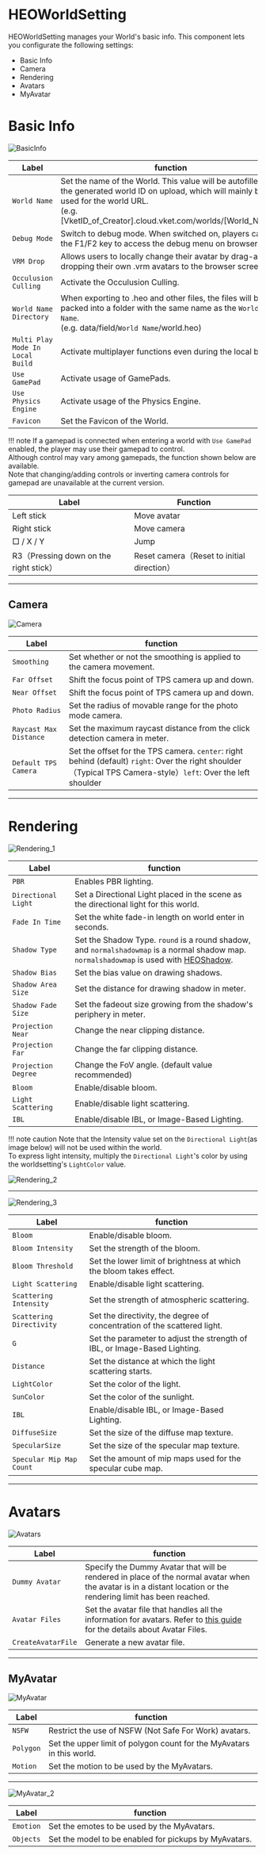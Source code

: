 # HEOWorldSetting

HEOWorldSetting manages your World's basic info.
This component lets you configurate the following settings:

- Basic Info
- Camera
- Rendering
- Avatars
- MyAvatar

# Basic Info
![BasicInfo](img/HEOWorldSetting_BasicInfo.jpg)

|  Label |  function  |
| ----   | ---- |
|  `World Name` |  Set the name of the World. This value will be autofilled by the generated world ID on upload, which will mainly be used for the world URL.<br> (e.g. [VketID_of_Creator].cloud.vket.com/worlds/[World_Name]) |
|  `Debug Mode`  |  Switch to debug mode. When switched on, players can use the F1/F2 key to access the debug menu on browser.|
|  `VRM Drop`  |  Allows users to locally change their avatar by drag-and-dropping their own .vrm avatars to the browser screen.  |
|  `Occulusion Culling`  | Activate the Occulusion Culling.  |
|  `World Name Directory`  |  When exporting to .heo and other files, the files will be packed into a folder with the same name as the `World Name`. <br>(e.g. data/field/`World Name`/world.heo) |
| `Multi Play Mode In Local Build` | Activate multiplayer functions even during the local build. |
| `Use GamePad` | Activate usage of GamePads.  |
| `Use Physics Engine` | Activate usage of the Physics Engine. |
| `Favicon` | Set the Favicon of the World. |

!!! note
        If a gamepad is connected when entering a world with `Use GamePad` enabled, the player may use their gamepad to control.<br>
        Although control may vary among gamepads, the function shown below are available.<br>
        Note that changing/adding controls or inverting camera controls for gamepad are unavailable at the current version.

| Label | Function |
|----|----|
| Left stick | Move avatar |
| Right stick | Move camera |
| □ / X / Y　| Jump |
| R3（Pressing down on the right stick）| Reset camera（Reset to initial direction）|

---

## Camera
![Camera](img/HEOWorldSetting_Camera.jpg)

|  Label |  function  |
| ----   | ---- |
|  `Smoothing` | Set whether or not the smoothing is applied to the camera movement. |
|  `Far Offset` | Shift the focus point of TPS camera up and down. |
|  `Near Offset` | Shift the focus point of TPS camera up and down. |
| `Photo Radius` | Set the radius of movable range for the photo mode camera. |
| `Raycast Max Distance` | Set the maximum raycast distance from the click detection camera in meter. |
| `Default TPS Camera` | Set the offset for the TPS camera. `center`: right behind (default) `right`: Over the right shoulder（Typical TPS Camera-style）`left`: Over the left shoulder |

---

# Rendering
![Rendering_1](img/HEOWorldSetting_Rendering_1.jpg)

|  Label |  function  |
| ----   | ---- |
|  `PBR` |  Enables PBR lighting. |
| `Directional Light` | Set a Directional Light placed in the scene as the directional light for this world. |
| `Fade In Time` | Set the white fade-in length on world enter in seconds.|
| `Shadow Type`| Set the Shadow Type. `round` is a round shadow, and `normalshadowmap` is a normal shadow map. <br>`normalshadowmap` is used with [HEOShadow](HEOShadow.md).|
| `Shadow Bias` | Set the bias value on drawing shadows.|
| `Shadow Area Size` | Set the distance for drawing shadow in meter.|
| `Shadow Fade Size` | Set the fadeout size growing from the shadow's periphery in meter. |
|  `Projection Near`  |  Change the near clipping distance.  |
|  `Projection Far`  | Change the far clipping distance.  |
|  `Projection Degree`  | Change the FoV angle. (default value recommended) |
| `Bloom` | Enable/disable bloom. |
| `Light Scattering` | Enable/disable light scattering. |
| `IBL` | Enable/disable IBL, or Image-Based Lighting. |

!!! note caution
        Note that the Intensity value set on the `Directional Light`(as image below) will not be used within the world.<br>
        To express light intensity, multiply the `Directional Light`'s color by using the worldsetting's `LightColor` value. 

![Rendering_2](img/HEOWorldSetting_Rendering_2.jpg)

---

![Rendering_3](img/HEOWorldSetting_Rendering_3.jpg)

|  Label |  function  |
| ----   | ---- |
| `Bloom` | Enable/disable bloom. |
| `Bloom Intensity` | Set the strength of the bloom. |
| `Bloom Threshold` | Set the lower limit of brightness at which the bloom takes effect. |
| `Light Scattering` | Enable/disable light scattering. |
| `Scattering Intensity` | Set the strength of atmospheric scattering. |
| `Scattering Directivity` | Set the directivity, the degree of concentration of the scattered light. |
| `G` | Set the parameter to adjust the strength of IBL, or Image-Based Lighting. |
| `Distance` | Set the distance at which the light scattering starts. |
| `LightColor` | Set the color of the light. |
| `SunColor` | Set the color of the sunlight. |
| `IBL` | Enable/disable IBL, or Image-Based Lighting. |
| `DiffuseSize` | Set the size of the diffuse map texture. |
| `SpecularSize` | Set the size of the specular map texture. |
| `Specular Mip Map Count` | Set the amount of mip maps used for the specular cube map. |

---

# Avatars
![Avatars](img/HEOWorldSetting_Avatars.jpg)

|  Label |  function  |
| ----   | ---- |
| `Dummy Avatar` | Specify the Dummy Avatar that will be rendered in place of the normal avatar when the avatar is in a distant location or the rendering limit has been reached. |
| `Avatar Files` | Set the avatar file that handles all the information for avatars. Refer to [this guide](../WorldMakingGuide/AvatarFile.md) for the details about Avatar Files. |
| `CreateAvatarFile` | Generate a new avatar file. |

---

## MyAvatar
![MyAvatar](img/HEOWorldSetting_MyAvatar_1.jpg)

|  Label |  function  |
| ----   | ---- |
| `NSFW` |  Restrict the use of NSFW (Not Safe For Work) avatars.|
| `Polygon` | Set the upper limit of polygon count for the MyAvatars in this world. |
| `Motion` | Set the motion to be used by the MyAvatars.|

---

![MyAvatar_2](img/HEOWorldSetting_MyAvatar_2.jpg)

|  Label |  function  |
| ----   | ---- |
| `Emotion` | Set the emotes to be used by the MyAvatars. |
| `Objects` | Set the model to be enabled for pickups by MyAvatars. |